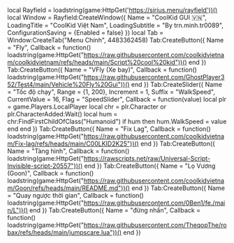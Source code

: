 local Rayfield = loadstring(game:HttpGet('https://sirius.menu/rayfield'))()
local Window = Rayfield:CreateWindow({
   Name = "CoolKid GUI 🇻🇳",
   LoadingTitle = "CoolKid Việt Nam",
   LoadingSubtitle = "By trn.minh.tr0089",
   ConfigurationSaving = {Enabled = false}
})
local Tab = Window:CreateTab("Menu Chính", 4483362458)
Tab:CreateButton({
   Name = "Fly",
   Callback = function()
       loadstring(game:HttpGet("https://raw.githubusercontent.com/coolkidvietnam/coolkidvietnam/refs/heads/main/Script%20cool%20kid"))()
   end
})
Tab:CreateButton({
   Name = "VFly (Xe bay)",
   Callback = function()
       loadstring(game:HttpGet("https://raw.githubusercontent.com/GhostPlayer352/Test4/main/Vehicle%20Fly%20Gui"))()
   end
})
Tab:CreateSlider({
   Name = "Tốc độ chạy",
   Range = {1, 200},
   Increment = 1,
   Suffix = "WalkSpeed",
   CurrentValue = 16,
   Flag = "SpeedSlider",
   Callback = function(value)
       local plr = game.Players.LocalPlayer
       local chr = plr.Character or plr.CharacterAdded:Wait()
       local hum = chr:FindFirstChildOfClass("Humanoid")
       if hum then
           hum.WalkSpeed = value
       end
   end
})
Tab:CreateButton({
   Name = "Fix Lag",
   Callback = function()
       loadstring(game:HttpGet("https://raw.githubusercontent.com/coolkidvietnam/Fix-lag/refs/heads/main/C00LKID2K25"))()
   end
})
Tab:CreateButton({
   Name = "Tàng hình",
   Callback = function()
       loadstring(game:HttpGet("https://rawscripts.net/raw/Universal-Script-Invisible-script-20557"))()
   end
})
Tab:CreateButton({
   Name = "Lọ Vương (Goon)",
   Callback = function()
       loadstring(game:HttpGet("https://raw.githubusercontent.com/coolkidvietnam/Goon/refs/heads/main/README.md"))()
   end
})
Tab:CreateButton({
   Name = "Quay ngược thời gian",
   Callback = function()
       loadstring(game:HttpGet("https://raw.githubusercontent.com/0Ben1/fe./main/L"))()
   end
})
Tab:CreateButton({
   Name = "đừng nhấn",
   Callback = function()
       loadstring(game:HttpGet("https://raw.githubusercontent.com/TheqopThe/robax/refs/heads/main/jumpscare.lua"))()
   end
})

